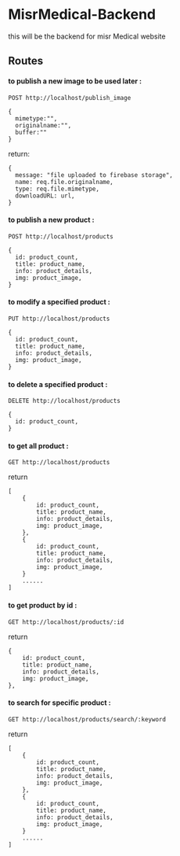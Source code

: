 # MisrMedical-Backend

this will be the backend for misr Medical website

## Routes 


#### to publish a new image to be used later :

    POST http://localhost/publish_image 

    {
      mimetype:"",
      originalname:"",
      buffer:""
    }

return:

    {
      message: "file uploaded to firebase storage",
      name: req.file.originalname,
      type: req.file.mimetype,
      downloadURL: url,
    }

#### to publish a new product :

    POST http://localhost/products

    {
      id: product_count,
      title: product_name,
      info: product_details,
      img: product_image,
    }

#### to modify a specified product :

    PUT http://localhost/products

    {
      id: product_count,
      title: product_name,
      info: product_details,
      img: product_image,
    }

#### to delete a specified product :

    DELETE http://localhost/products

    {
      id: product_count,
    }

#### to get all product :

    GET http://localhost/products

return 

    [
        {
            id: product_count,
            title: product_name,
            info: product_details,
            img: product_image,
        },
        {
            id: product_count,
            title: product_name,
            info: product_details,
            img: product_image,
        }
        ......
    ]

#### to get product by id :

    GET http://localhost/products/:id

return 

    {
        id: product_count,
        title: product_name,
        info: product_details,
        img: product_image,
    },
   

#### to search for specific product :

    GET http://localhost/products/search/:keyword

return 

    [
        {
            id: product_count,
            title: product_name,
            info: product_details,
            img: product_image,
        },
        {
            id: product_count,
            title: product_name,
            info: product_details,
            img: product_image,
        }
        ......
    ]




